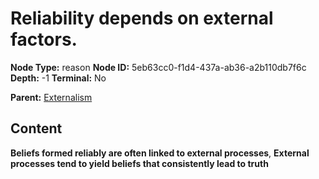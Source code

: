 # Reliability depends on external factors.

**Node Type:** reason
**Node ID:** 5eb63cc0-f1d4-437a-ab36-a2b110db7f6c
**Depth:** -1
**Terminal:** No

**Parent:** [Externalism](externalism.md)

## Content

**Beliefs formed reliably are often linked to external processes**, **External processes tend to yield beliefs that consistently lead to truth**
